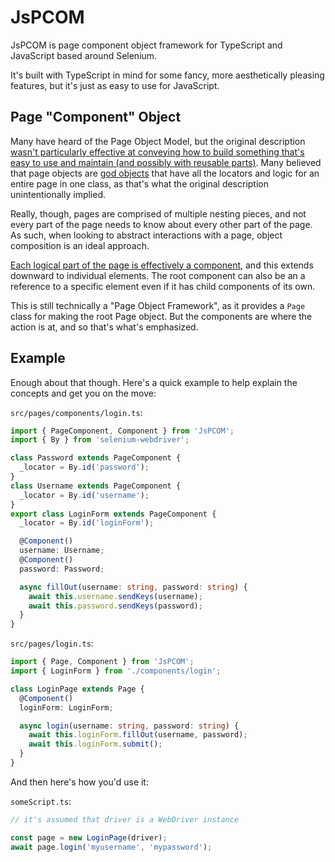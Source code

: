 # JsPCOM
JsPCOM is page component object framework for TypeScript and JavaScript based around Selenium.

It's built with TypeScript in mind for some fancy, more aesthetically pleasing features, but it's just as easy to use for JavaScript.

## Page "Component" Object

Many have heard of the Page Object Model, but the original description [wasn't particularly effective at conveying how to build something that's easy to use and maintain (and possibly with reusable parts)](https://martinfowler.com/bliki/PageObject.html#:~:text=There%27s%20an%20argument,TwoHardThings). Many believed that page objects are [god objects](https://en.wikipedia.org/wiki/God_object) that have all the locators and logic for an entire page in one class, as that's what the original description unintentionally implied.

Really, though, pages are comprised of multiple nesting pieces, and not every part of the page needs to know about every other part of the page. As such, when looking to abstract interactions with a page, object composition is an ideal approach.

[Each logical part of the page is effectively a component](https://www.selenium.dev/documentation/en/guidelines_and_recommendations/page_object_models/#:~:text=A%20page%20object%20does%20not,code%20duplication.), and this extends downward to individual elements. The root component can also be an a reference to a specific element even if it has child components of its own.

This is still technically a "Page Object Framework", as it provides a `Page` class for making the root Page object. But the components are where the action is at, and so that's what's emphasized.

## Example

Enough about that though. Here's a quick example to help explain the concepts and get you on the move:

`src/pages/components/login.ts`:

```typescript
import { PageComponent, Component } from 'JsPCOM';
import { By } from 'selenium-webdriver';

class Password extends PageComponent {
  _locator = By.id('password');
}
class Username extends PageComponent {
  _locator = By.id('username');
}
export class LoginForm extends PageComponent {
  _locator = By.id('loginForm');

  @Component()
  username: Username;
  @Component()
  password: Password;

  async fillOut(username: string, password: string) {
    await this.username.sendKeys(username);
    await this.password.sendKeys(password);
  }
}

```

`src/pages/login.ts`:

```typescript
import { Page, Component } from 'JsPCOM';
import { LoginForm } from './components/login';

class LoginPage extends Page {
  @Component()
  loginForm: LoginForm;

  async login(username: string, password: string) {
    await this.loginForm.fillOut(username, password);
    await this.loginForm.submit();
  }
}
```

And then here's how you'd use it:

`someScript.ts`:

```typescript
// it's assumed that driver is a WebDriver instance

const page = new LoginPage(driver);
await page.login('myusername', 'mypassword');
```
